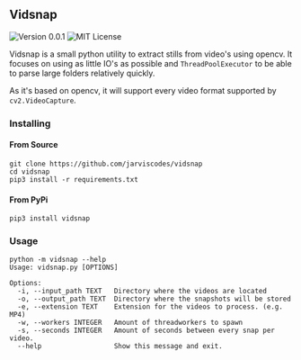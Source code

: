 ## Vidsnap

![Version 0.0.1](https://img.shields.io/badge/Version-1.0.0-blue)
![MIT License](https://img.shields.io/badge/License-MIT-success)

Vidsnap is a small python utility to extract stills from video's using opencv.
It focuses on using as little IO's as possible and `ThreadPoolExecutor` to be able to parse large folders relatively quickly.

As it's based on opencv, it will support every video format supported by `cv2.VideoCapture`.

### Installing
#### From Source 
```
git clone https://github.com/jarviscodes/vidsnap
cd vidsnap
pip3 install -r requirements.txt
```

#### From PyPi
```
pip3 install vidsnap
``` 

### Usage

```
python -m vidsnap --help
Usage: vidsnap.py [OPTIONS]

Options:
  -i, --input_path TEXT   Directory where the videos are located
  -o, --output_path TEXT  Directory where the snapshots will be stored
  -e, --extension TEXT    Extension for the videos to process. (e.g. MP4)
  -w, --workers INTEGER   Amount of threadworkers to spawn
  -s, --seconds INTEGER   Amount of seconds between every snap per video.
  --help                  Show this message and exit.
```
